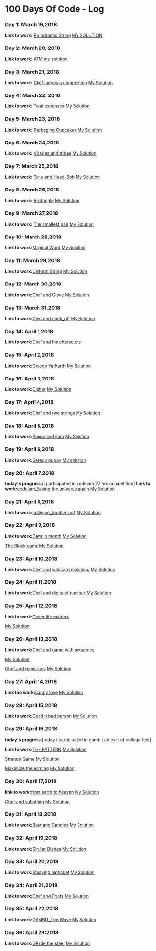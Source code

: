 # 100 Days Of Code - Log
### Day 1: March 19,2018

**Link to work:** [Palindromic String](https://www.hackerearth.com/practice/basic-programming/input-output/basics-of-input-output/practice-problems/algorithm/palindrome-check-2/)
[MY SOLUTION](https://github.com/mansibhandari2897/initial/blob/master/HACKEREARTH/palindromic%20string)

### Day 2: March 20, 2018

**Link to work:** [ATM](https://www.codechef.com/problems/HS08TEST)
[my solution](https://github.com/mansibhandari2897/initial/blob/master/codechef/ATM)

### Day 3: March 21, 2018

**Link to work:** [Chef judges a competition](https://www.codechef.com/problems/CO92JUDG)
[My Solution](https://github.com/mansibhandari2897/initial/blob/master/codechef/chef%20judges%20a%20competition)

### Day 4: March 22, 2018

**Link to work:** [Total expenses](https://www.codechef.com/problems/FLOW009)
[My Solution](https://github.com/mansibhandari2897/initial/blob/master/codechef/Total%20Expenses)

### Day 5: March 23, 2018

**Link to work:** [Packaging Cupcakes](https://www.codechef.com/problems/MUFFINS3)
[My Solution](https://github.com/mansibhandari2897/initial/blob/master/codechef/Packaging%20Cupcakes)

### Day 6: March 24,2018

**Link to work:** [Villages and tribes](https://www.codechef.com/problems/VILTRIBE)
[My Solution](https://github.com/mansibhandari2897/initial/blob/master/codechef/villages%20and%20tribes)

### Day 7: March 25,2018

**Link to work:** [Tanu and Head-Bob](https://www.codechef.com/submit/HEADBOB)
[My Solution](https://github.com/mansibhandari2897/initial/blob/master/codechef/Tanu%20and%20head-bob)

### Day 8: March 26,2018

**Link to work:** [Rectangle](https://www.codechef.com/problems/RECTANGL)
[My Solution](https://github.com/mansibhandari2897/initial/blob/master/codechef/Rectangle)

### Day 9: March 27,2018

**Link to work:** [The smallest pair](https://www.codechef.com/problems/SMPAIR)
[My Solution](https://github.com/mansibhandari2897/initial/blob/master/codechef/the%20smallest%20pair)

### Day 10: March 28,2018

**Link to work:**[Magical Word](https://www.hackerearth.com/practice/basic-programming/input-output/basics-of-input-output/practice-problems/algorithm/magical-word/)
[My Solution](https://github.com/mansibhandari2897/initial/blob/master/HACKEREARTH/magical%20word)

### Day 11: March 29,2018

**Link to work:**[Uniform String](https://www.codechef.com/problems/STRLBP)
[My Solution](https://github.com/mansibhandari2897/initial/blob/master/codechef/Uniform%20stringa)

### Day 12: March 30,2018

**Link to work:**[Chef and Glove](https://www.codechef.com/problems/CHEGLOVE)
[My Solution](https://github.com/mansibhandari2897/initial/blob/master/codechef/chef%20and%20glove)

### Day 13: March 31,2018

**Link to work:**[Chef and cook_off](https://www.codechef.com/problems/CCOOK)
[My Solution](https://github.com/mansibhandari2897/initial/blob/master/codechef/Chef%20and%20cook-off)

### Day 14: April 1,2018

**Link to work:**[Chef and his characters](https://www.codechef.com/problems/CHEFCHR)

### Day 15: April 2,2018

**Link to work:**[Greedy Yatharth](https://www.hackerearth.com/practice/algorithms/greedy/basics-of-greedy-algorithms/practice-problems/algorithm/greedy-yathartha/)
[My Solution](https://github.com/mansibhandari2897/initial/blob/master/HACKEREARTH/Greedy%20Yatharth)

### Day 16: April 3,2018

**Link to work:**[Cipher](https://www.hackerearth.com/practice/basic-programming/input-output/basics-of-input-output/practice-problems/algorithm/cipher-1/)
[My Solution](https://github.com/mansibhandari2897/initial/blob/master/HACKEREARTH/Cipher)

### Day 17: April 4,2018

**Link to work:**[Chef and two strings](https://www.codechef.com/problems/CHEFSTLT)
[My Solution](https://github.com/mansibhandari2897/initial/blob/master/codechef/chef%20and%20two%20strings)

### Day 18: April 5,2018

**Link to work:**[Puppy and sum](https://www.codechef.com/problems/PPSUM)
[My Solution](https://github.com/mansibhandari2897/initial/blob/master/codechef/Puppy%20and%20sum)

### Day 19: April 6,2018

**Link to work:**[Greedy puppy](https://www.codechef.com/problems/GDOG)
[My solution](https://github.com/mansibhandari2897/initial/blob/master/codechef/Greedy%20Puppy)

### Day 20: April 7,2018

**today's progress:**[i participated in codejam 27 hrs competition]
**Link to work:**[codejam_Saving the universe again](https://github.com/mansibhandari2897/initial/blob/master/Google%20Code%20Jam.pdf)
[My Solution](https://github.com/mansibhandari2897/initial/blob/master/CODE%20JAM/Saving%20the%20universe)

### Day 21: April 8,2018

**Link to work:**[codejam_trouble sort](https://github.com/mansibhandari2897/initial/blob/master/Google%20Code%20Jam2.pdf)
[My Solution](https://github.com/mansibhandari2897/initial/blob/master/CODE%20JAM/TROUBLE%20SORT)

### Day 22: April 9,2018

**Link to work:**[Days in month](https://www.codechef.com/problems/NW1)
[My Solution](https://github.com/mansibhandari2897/initial/blob/master/codechef/Days%20in%20month)

[The Block game](https://www.codechef.com/problems/PALL01)
[My Solution](https://github.com/mansibhandari2897/initial/blob/master/codechef/The%20Block%20Game)


### Day 23: April 10,2018

**Link to work:**[Chef and wildcard matching](https://www.codechef.com/problems/TWOSTR)
[My Solution](https://www.codechef.com/problems/TWOSTR)


### Day 24: April 11,2018

**Link to work:**[Chef and digits of number](https://www.codechef.com/problems/LONGSEQ)
[My Solution](https://github.com/mansibhandari2897/initial/blob/master/codechef/Chef%20and%20digits%20of%20number)

### Day 25: April 12,2018

**Link to work:**[Coder life matters](https://www.codechef.com/problems/CODERLIF)

[My Solution](https://github.com/mansibhandari2897/initial/blob/master/codechef/Coder%20life%20matters)

### Day 26: April 13,2018

**Link to work:**[Chef and game with sequence](https://www.codechef.com/problems/L56GAME)

[My Solution](https://github.com/mansibhandari2897/initial/blob/master/codechef/chef%20and%20game%20with%20sequence)

[Chef and remissnes](https://www.codechef.com/problems/REMISS)
[My Solution](https://github.com/mansibhandari2897/initial/blob/master/codechef/Chef%20and%20remissness)


### Day 27: April 14,2018

**Link too work:**[Candy love](https://www.codechef.com/problems/CNDLOVE)
[My Solution](https://github.com/mansibhandari2897/initial/blob/master/codechef/candy%20love)

### Day 28: April 15,2018

**Link to work:**[Good n bad person](https://www.codechef.com/problems/GOODBAD)
[My Solution](https://github.com/mansibhandari2897/initial/blob/master/codechef/good%20and%20bad%20person)

### Day 29: April 16,2018

**today's progress**:[today i participated in gambit an evnt of college fest]

**Link to work:**[THE PATTERN](https://www.hackerearth.com/practice/basic-programming/implementation/basics-of-implementation/practice-problems/algorithm/the-pattern-c9e759e9/)
[My Solution](https://github.com/mansibhandari2897/initial/blob/master/HACKEREARTH/the%20pattern)

[Strange Game](https://www.hackerearth.com/practice/data-structures/arrays/1-d/practice-problems/algorithm/strange-game-1-7e758acb-1bff10f0/)
[My Solution](https://github.com/mansibhandari2897/initial/blob/master/HACKEREARTH/Strange%20Game)

[Maximize the earning](https://www.hackerearth.com/practice/data-structures/arrays/1-d/practice-problems/algorithm/maximize-the-earning-137963bc-323025a6/)
[My Solution](https://github.com/mansibhandari2897/initial/blob/master/HACKEREARTH/Maximize%20the%20earning)

### Day 30: April 17,2018

**link to work:**[from earth to heaven](https://www.codechef.com/problems/ELEVSTRS)
[My Solution](https://github.com/mansibhandari2897/initial/blob/master/codechef/from%20earth%20to%20heaven)

[Chef and substring](https://www.codechef.com/problems/CHEFARRP)
[My Solution](https://github.com/mansibhandari2897/initial/blob/master/codechef/Chef%20and%20substring)

### Day 31: April 18,2018

**Link to work:**[Bear and Candies](https://www.codechef.com/problems/CANDY123)
[My Solution](https://github.com/mansibhandari2897/initial/blob/master/codechef/Bear%20and%20candies)


### Day 32: April 19,2018

**Link to work:**[Similar Dishes](https://www.codechef.com/problems/SIMDISH)
[My Solution](https://github.com/mansibhandari2897/initial/blob/master/codechef/Similar%20Dishes)

### Day 33: April 20,2018

**Link to work:**[Studying alphabet](https://www.codechef.com/problems/ALPHABET)
[My Solution](https://github.com/mansibhandari2897/initial/blob/master/codechef/Studying%20alphabet)

### Day 34: April 21,2018

**Link to work:**[Chef and Fruits](https://www.codechef.com/problems/FRUITS)
[My Solution](https://github.com/mansibhandari2897/initial/blob/master/codechef/Chef%20and%20Fruits)

### Day 35: April 22,2018

**Link to work:**[GAMBIT_The Wave](https://www.hackerearth.com/challenge/college/gambit-18/algorithm/85b70cb0433e4e78a79da8624547cb8e/)
[My Solution](https://github.com/mansibhandari2897/initial/blob/master/codechef/The%20Wave)

### Day 36: April 23:2018

**Link to work:**[GRade the steel](https://www.codechef.com/problems/FLOW014)
[My Solution](https://github.com/mansibhandari2897/initial/blob/master/codechef/Grade%20the%20steel)
